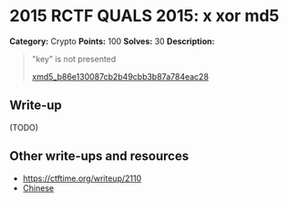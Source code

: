 # 2015 RCTF QUALS 2015: x xor md5

**Category:** Crypto
**Points:** 100
**Solves:** 30
**Description:**

> "key" is not presented
> 
> 
> [xmd5_b86e130087cb2b49cbb3b87a784eac28](./xmd5_b86e130087cb2b49cbb3b87a784eac28)


## Write-up

(TODO)

## Other write-ups and resources

* <https://ctftime.org/writeup/2110>
* [Chinese](http://bobao.360.cn/ctf/learning/155.html)
